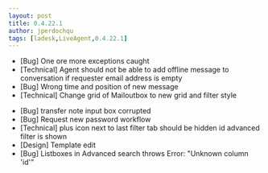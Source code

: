 ```yaml
---
layout: post
title: 0.4.22.1
author: jperdochqu
tags: [ladesk,LiveAgent,0.4.22.1]
---
```


- [Bug] One ore more exceptions caught
- [Technical] Agent should not be able to add offline message to conversation if requester email address is empty
- [Bug] Wrong time and position of new message
- [Technical] Change grid of Mailoutbox to new grid and filter style

<!--more-->

- [Bug] transfer note input box corrupted
- [Bug] Request new password workflow
- [Technical] plus icon next to last filter tab should be hidden id advanced filter is shown
- [Design] Template edit
- [Bug] Listboxes in Advanced search throws Error: &quot;Unknown column 'id'&quot;
